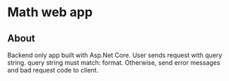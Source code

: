 # Math web app

## About
Backend only app built with Asp.Net Core. User sends request with query string. query string must match:
<firstNum><secondNum><Operator> format. Otherwise, send
error messages and bad request code to client.